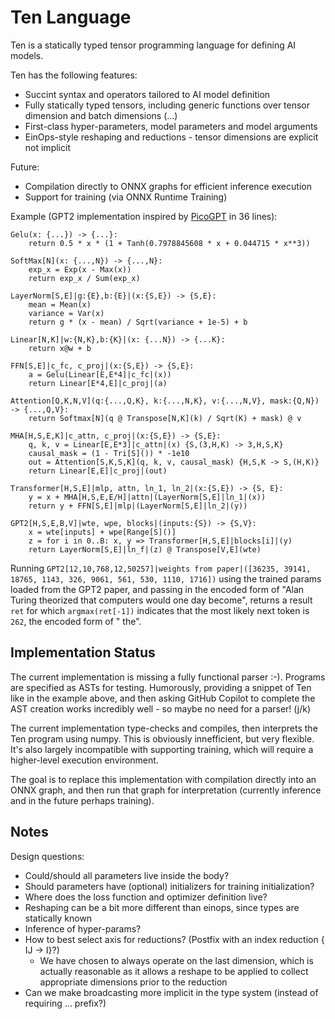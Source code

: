 # Ten Language

Ten is a statically typed tensor programming language for defining AI models.

Ten has the following features:
* Succint syntax and operators tailored to AI model definition
* Fully statically typed tensors, including generic functions over tensor dimension and batch dimensions (...)
* First-class hyper-parameters, model parameters and model arguments
* EinOps-style reshaping and reductions - tensor dimensions are explicit not implicit

Future:
* Compilation directly to ONNX graphs for efficient inference execution
* Support for training (via ONNX Runtime Training)

Example (GPT2 implementation inspired by [PicoGPT](https://github.com/jaymody/picoGPT) in 36 lines):

```ten
Gelu(x: {...}) -> {...}:
    return 0.5 * x * (1 + Tanh(0.7978845608 * x + 0.044715 * x**3))

SoftMax[N](x: {...,N}) -> {...,N}:
    exp_x = Exp(x - Max(x))
    return exp_x / Sum(exp_x)

LayerNorm[S,E]|g:{E},b:{E}|(x:{S,E}) -> {S,E}:
    mean = Mean(x)
    variance = Var(x)
    return g * (x - mean) / Sqrt(variance + 1e-5) + b

Linear[N,K]|w:{N,K},b:{K}|(x: {...N}) -> {...K}:
    return x@w + b

FFN[S,E]|c_fc, c_proj|(x:{S,E}) -> {S,E}:
    a = Gelu(Linear[E,E*4]|c_fc|(x))
    return Linear[E*4,E]|c_proj|(a)

Attention[Q,K,N,V](q:{...,Q,K}, k:{...,N,K}, v:{...,N,V}, mask:{Q,N}) -> {...,Q,V}:
    return Softmax[N](q @ Transpose[N,K](k) / Sqrt(K) + mask) @ v

MHA[H,S,E,K]|c_attn, c_proj|(x:{S,E}) -> {S,E}:
    q, k, v = Linear[E,E*3]|c_attn|(x) {S,(3,H,K) -> 3,H,S,K}
    causal_mask = (1 - Tri[S]()) * -1e10
    out = Attention[S,K,S,K](q, k, v, causal_mask) {H,S,K -> S,(H,K)}   
    return Linear[E,E]|c_proj|(out)

Transformer[H,S,E]|mlp, attn, ln_1, ln_2|(x:{S,E}) -> {S, E}:
    y = x + MHA[H,S,E,E/H]|attn|(LayerNorm[S,E]|ln_1|(x))
    return y + FFN[S,E]|mlp|(LayerNorm[S,E]|ln_2|(y))

GPT2[H,S,E,B,V]|wte, wpe, blocks|(inputs:{S}) -> {S,V}:
    x = wte[inputs] + wpe[Range[S]()]
    z = for i in 0..B: x, y => Transformer[H,S,E]|blocks[i]|(y)
    return LayerNorm[S,E]|ln_f|(z) @ Transpose[V,E](wte)
```

Running `GPT2[12,10,768,12,50257]|weights from paper|([36235, 39141, 18765, 1143, 326, 9061, 561, 530, 1110, 1716])` using the trained params loaded from the GPT2 paper, and passing in the encoded form of "Alan Turing theorized that computers would one day become", returns a result `ret` for which `argmax(ret[-1])` indicates that the most likely next token is `262`, the encoded form of " the".

## Implementation Status

The current implementation is missing a fully functional parser :-).  Programs are specified as ASTs for testing. Humorously, providing a snippet of Ten like in the example above, and then asking GitHub Copilot to complete the AST creation works incredibly well - so maybe no need for a parser! (j/k)

The current implementation type-checks and compiles, then interprets the Ten program using numpy.  This is obviously innefficient, but very flexible.  It's also largely incompatible with supporting training, which will require a higher-level execution environment.

The goal is to replace this implementation with compilation directly into an ONNX graph, and then run that graph for interpretation (currently inference and in the future perhaps training).

## Notes

Design questions:
* Could/should all parameters live inside the body?
* Should parameters have (optional) initializers for training initialization?
* Where does the loss function and optimizer definition live?
* Reshaping can be a bit more different than einops, since types are statically known
* Inference of hyper-params?
* How to best select axis for reductions? (Postfix with an index reduction { IJ -> I}?)
  * We have chosen to always operate on the last dimension, which is actually reasonable as it allows a reshape to be applied to collect appropriate dimensions prior to the reduction
* Can we make broadcasting more implicit in the type system (instead of requiring ... prefix?)
